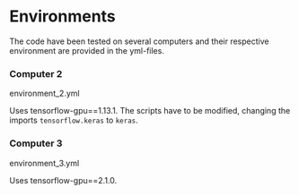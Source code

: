 # Environments

The code have been tested on several computers and their respective environment are provided in the yml-files.

### Computer 2

environment_2.yml

Uses tensorflow-gpu==1.13.1. The scripts have to be modified, changing the imports `tensorflow.keras` to `keras`.

### Computer 3

environment_3.yml

Uses tensorflow-gpu==2.1.0.
